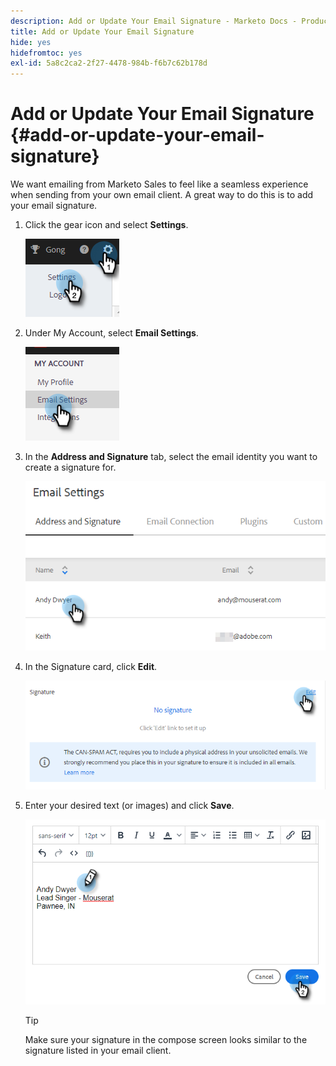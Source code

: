 ```yaml
---
description: Add or Update Your Email Signature - Marketo Docs - Product Documentation
title: Add or Update Your Email Signature
hide: yes
hidefromtoc: yes
exl-id: 5a8c2ca2-2f27-4478-984b-f6b7c62b178d
---
```

# Add or Update Your Email Signature {#add-or-update-your-email-signature}

We want emailing from Marketo Sales to feel like a seamless experience when sending from your own email client. A great way to do this is to add your email signature.

1. Click the gear icon and select **Settings**.

   ![](assets/add-or-update-your-email-signature-1.png)

1. Under My Account, select **Email Settings**.

   ![](assets/add-or-update-your-email-signature-2.png)

1. In the **Address and Signature** tab, select the email identity you want to create a signature for.

   ![](assets/add-or-update-your-email-signature-3.png)

1. In the Signature card, click **Edit**.

   ![](assets/add-or-update-your-email-signature-4.png)

1. Enter your desired text (or images) and click **Save**.

   ![](assets/add-or-update-your-email-signature-5.png)

   >[!TIP]
   >
   >Make sure your signature in the compose screen looks similar to the signature listed in your email client.
